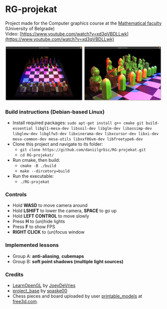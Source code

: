 # RG-projekat
Project made for the Computer graphics course at the [Mathematical faculty](http://www.matf.bg.ac.rs/) (University of Belgrade) <br>
Video: [https://www.youtube.com/watch?v=xd3qVBDLLwk](https://www.youtube.com/watch?v=xd3qVBDLLwk)
<p>
  <img src="screenshots/board.png" width="49%"  alt="board overview"/>
  <img src="screenshots/white.png" width="49%"  alt="white pieces"/>
</p>

### Build instructions (Debian-based Linux)
- Install required packages: `sudo apt-get install g++ cmake git build-essential libgl1-mesa-dev libsoil-dev libglm-dev libassimp-dev libglew-dev libglfw3-dev libxinerama-dev libxcursor-dev libxi-dev mesa-common-dev mesa-utils libxxf86vm-dev libfreetype6-dev` 
- Clone this project and navigate to its folder:
  - `git clone https://github.com/daniilgrbic/RG-projekat.git`
  - `cd RG-projekat/`
- Run cmake, then build:
  - `cmake -B ./build`
  - `make --dircetory=build`
- Run the executable:
  - `./RG-projekat`

### Controls
- Hold **WASD** to move camera around
- Hold **LSHIFT** to lower the camera, **SPACE** to go up
- Hold **LEFT CONTROL** to move slowly
- Press **H** to (un)hide lights
- Press **F** to show FPS
- **RIGHT CLICK** to (un)focus window

### Implemented lessons
- Group A: **anti-aliasing**, **cubemaps**
- Group B: **soft point shadows (multiple light sources)**

### Credits
- [LearnOpenGL](https://github.com/JoeyDeVries/LearnOpenGL) by
    [JoeyDeVries](https://github.com/JoeyDeVries/)
- [project_base](https://github.com/matf-racunarska-grafika/project_base/) by
    [spaske00](https://github.com/spaske00)
- Chess pieces and board uploaded by user 
    [printable_models](https://free3d.com/user/printable_models) at 
    [free3d.com](https://free3d.com/).
